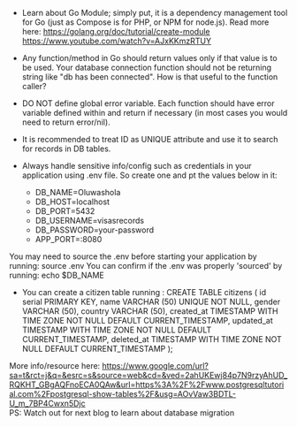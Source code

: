 - Learn about Go Module; simply put, it is a dependency management tool for Go (just as Compose is for PHP, or NPM for node.js). 
  Read more here: 
  https://golang.org/doc/tutorial/create-module
  https://www.youtube.com/watch?v=AJxKKmzRTUY
  
- Any function/method in Go should return values only if that value is to be used. 
  Your database connection function should not be returning string like "db has been connected". How is that useful to the function caller? 
  
- DO NOT define global error variable. Each function should have error variable defined within and return if necessary (in most cases you would need to return error/nil). 

- It is recommended to treat ID as UNIQUE attribute and use it to search for records in DB tables. 

- Always handle sensitive info/config such as credentials in your application using .env file. So create one and pt the values below in it:
  - DB_NAME=Oluwashola
  - DB_HOST=localhost
  - DB_PORT=5432
  - DB_USERNAME=visasrecords
  - DB_PASSWORD=your-password
  - APP_PORT=:8080
  
You may need to source the .env before starting your application by running: source .env
You can confirm if the .env was properly 'sourced' by running:  echo $DB_NAME


- You can create a citizen table running :
  CREATE TABLE citizens
  (
  id serial PRIMARY KEY,
  name VARCHAR (50) UNIQUE NOT NULL,
  gender VARCHAR (50),
  country VARCHAR (50),
  created_at TIMESTAMP WITH TIME ZONE NOT NULL DEFAULT CURRENT_TIMESTAMP,
  updated_at TIMESTAMP WITH TIME ZONE NOT NULL DEFAULT CURRENT_TIMESTAMP,
  deleted_at TIMESTAMP WITH TIME ZONE NOT NULL DEFAULT CURRENT_TIMESTAMP
  );

More info/resource here: https://www.google.com/url?sa=t&rct=j&q=&esrc=s&source=web&cd=&ved=2ahUKEwj84p7N9rzyAhUD_RQKHT_GBgAQFnoECA0QAw&url=https%3A%2F%2Fwww.postgresqltutorial.com%2Fpostgresql-show-tables%2F&usg=AOvVaw3BDTL-U_m_7BP4Cwxn5Djc  
PS: Watch out for next blog to learn about database migration